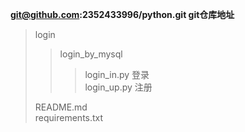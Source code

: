 **git@github.com:2352433996/python.git git仓库地址**
>login
> > login_by_mysql
> > > login_in.py 登录  
> > > login_up.py 注册  
>
> README.md  
> requirements.txt

